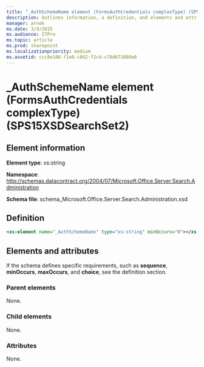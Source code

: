 ```yaml
---
title: "_AuthSchemeName element (FormsAuthCredentials complexType) (SPS15XSDSearchSet2)"
description: Outlines information, a definition, and elements and attributes for the _AuthSchemeName element in Sharepoint.
manager: arnek
ms.date: 3/9/2015
ms.audience: ITPro
ms.topic: article
ms.prod: sharepoint
ms.localizationpriority: medium
ms.assetid: ccc8e186-f1e8-c8d2-f2c4-c78d671080a8
---
```


# _AuthSchemeName element (FormsAuthCredentials complexType) (SPS15XSDSearchSet2)

## Element information
**Element type**: xs:string 

**Namespace**: http://schemas.datacontract.org/2004/07/Microsoft.Office.Server.Search.Administration

**Schema file**: schema_Microsoft.Office.Server.Search.Administration.xsd
   
## Definition

```XML
<xs:element name="_AuthSchemeName" type="xs:string" minOccurs="0"></xs:element>

```

## Elements and attributes

If the schema defines specific requirements, such as **sequence**, **minOccurs**, **maxOccurs**, and **choice**, see the definition section. 
  
### Parent elements

None.
  
### Child elements

None.
  
### Attributes

None.
  

